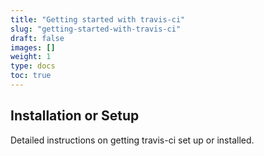 ```yaml
---
title: "Getting started with travis-ci"
slug: "getting-started-with-travis-ci"
draft: false
images: []
weight: 1
type: docs
toc: true
---
```


## Installation or Setup
Detailed instructions on getting travis-ci set up or installed.

